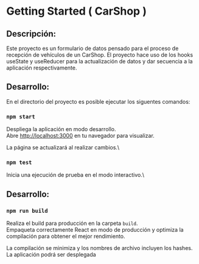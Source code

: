 # Getting Started ( CarShop )

## Descripción:

Este proyecto es un formulario de datos pensado para el proceso de recepción de vehículos de un CarShop. El proyecto hace uso de los hooks useState y useReducer para la actualización de datos y dar secuencia a la aplicación respectivamente.   

## Desarrollo:

En el directorio del proyecto es posible ejecutar los siguentes comandos:

### `npm start`

Despliega la aplicación en modo desarrollo.\
Abre [http://localhost:3000](http://localhost:3000) en tu navegador para visualizar.

La página se actualizará al realizar cambios.\

### `npm test`

Inicia una ejecución de prueba en el modo interactivo.\

## Desarrollo:

### `npm run build`

Realiza el build para producción en la carpeta `build`.\
Empaqueta correctamente React en modo de producción y optimiza la compilación para obtener el mejor rendimiento.

La compilación se minimiza y los nombres de archivo incluyen los hashes.\
La aplicación podrá ser desplegada








